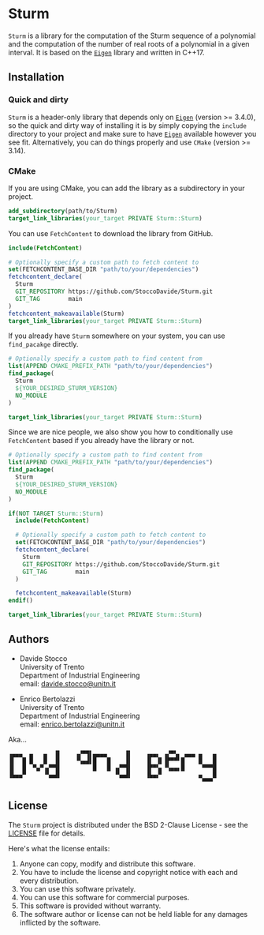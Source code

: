 # Sturm

`Sturm` is a library for the computation of the Sturm sequence of a polynomial and the computation of the number of real roots of a polynomial in a given interval. It is based on the [`Eigen`](https://eigen.tuxfamily.org/index.php?title=Main_Page) library and written in C++17.

## Installation

### Quick and dirty

`Sturm` is a header-only library that depends only on [`Eigen`](https://eigen.tuxfamily.org/index.php?title=Main_Page) (version >= 3.4.0), so the quick and dirty way of installing it is by simply copying the `include` directory to your project and make sure to have [`Eigen`](https://eigen.tuxfamily.org/index.php?title=Main_Page) available however you see fit. Alternatively, you can do things properly and use `CMake` (version >= 3.14).

### CMake

If you are using CMake, you can add the library as a subdirectory in your project.

```cmake
add_subdirectory(path/to/Sturm)
target_link_libraries(your_target PRIVATE Sturm::Sturm)
```

You can use `FetchContent` to download the library from GitHub.

```cmake
include(FetchContent)

# Optionally specify a custom path to fetch content to
set(FETCHCONTENT_BASE_DIR "path/to/your/dependencies")
fetchcontent_declare(
  Sturm
  GIT_REPOSITORY https://github.com/StoccoDavide/Sturm.git
  GIT_TAG        main
)
fetchcontent_makeavailable(Sturm)
target_link_libraries(your_target PRIVATE Sturm::Sturm)
```

If you already have `Sturm` somewhere on your system, you can use `find_pacakge` directly.

```cmake
# Optionally specify a custom path to find content from
list(APPEND CMAKE_PREFIX_PATH "path/to/your/dependencies")
find_package(
  Sturm
  ${YOUR_DESIRED_STURM_VERSION}
  NO_MODULE
)

target_link_libraries(your_target PRIVATE Sturm::Sturm)
```

Since we are nice people, we also show you how to conditionally use `FetchContent` based if you already have the library or not.

```cmake
# Optionally specify a custom path to find content from
list(APPEND CMAKE_PREFIX_PATH "path/to/your/dependencies")
find_package(
  Sturm
  ${YOUR_DESIRED_STURM_VERSION}
  NO_MODULE
)

if(NOT TARGET Sturm::Sturm)
  include(FetchContent)

  # Optionally specify a custom path to fetch content to
  set(FETCHCONTENT_BASE_DIR "path/to/your/dependencies")
  fetchcontent_declare(
    Sturm
    GIT_REPOSITORY https://github.com/StoccoDavide/Sturm.git
    GIT_TAG        main
  )

  fetchcontent_makeavailable(Sturm)
endif()

target_link_libraries(your_target PRIVATE Sturm::Sturm)
```

## Authors

- Davide Stocco <br>
  University of Trento <br>
  Department of Industrial Engineering <br>
  email: davide.stocco@unitn.it

- Enrico Bertolazzi <br>
  University of Trento <br>
  Department of Industrial Engineering <br>
  email: enrico.bertolazzi@unitn.it

Aka...

```
▗▄▄▄  ▄   ▄  ▐▌    ▗▞▀▜▌▄▄▄▄     ▐▌    ▗▄▄▖ ▗▞▀▚▖ ▄▄▄ ▄   ▄
▐▌  █ █   █  ▐▌    ▝▚▄▟▌█   █    ▐▌    ▐▌ ▐▌▐▛▀▀▘█    █   █
▐▌  █  ▀▄▀▗▞▀▜▌         █   █ ▗▞▀▜▌    ▐▛▀▚▖▝▚▄▄▖█     ▀▀▀█
▐▙▄▄▀     ▝▚▄▟▌               ▝▚▄▟▌    ▐▙▄▞▘          ▄   █
                                                       ▀▀▀
```

## License

The `Sturm` project is distributed under the BSD 2-Clause License - see the [LICENSE](https://StoccoDavide.github.io/Sturm/LICENSE) file for details.

Here's what the license entails:

1. Anyone can copy, modify and distribute this software.
2. You have to include the license and copyright notice with each and every distribution.
3. You can use this software privately.
4. You can use this software for commercial purposes.
5. This software is provided without warranty.
6. The software author or license can not be held liable for any damages inflicted by the software.
